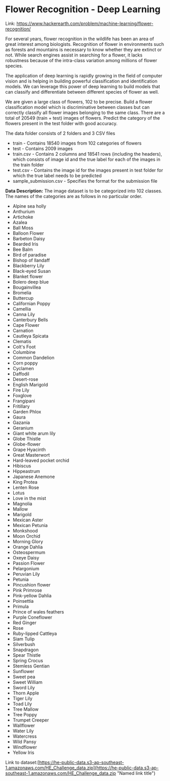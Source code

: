 # Flower Recognition - Deep Learning
Link: https://www.hackerearth.com/problem/machine-learning/flower-recognition/

For several years, flower recognition in the wildlife has been an area of great interest among biologists. Recognition of flower in environments such as forests and mountains is necessary to know whether they are extinct or not. While search engines assist in searching for a flower, it lacks robustness because of the intra-class variation among millions of flower species.

The application of deep learning is rapidly growing in the field of computer vision and is helping in building powerful classification and identification models. We can leverage this power of deep learning to build models that can classify and differentiate between different species of flower as well.

We are given a large class of flowers, 102 to be precise. Build a flower classification model which is discriminative between classes but can correctly classify all flower images belonging to the same class. There are a total of 20549 (train + test) images of flowers. Predict the category of the flowers present in the test folder with good accuracy.

The data folder consists of 2 folders and 3 CSV files

* train - Contains 18540 images from 102 categories of flowers
* test  - Contains 2009 images
* train.csv - Contains 2 columns and 18541 rows (including the headers), which consists of image id and the true label for each of the images in the train folder
* test.csv - Contains the image id for the images present in test folder for which the true label needs to be predicted
* sample_submission.csv - Specifies the format for the submission file

**Data Description:**
The image dataset is to be categorized into 102 classes. The names of the categories are as follows in no particular order. 

* Alpine sea holly
* Anthurium
* Artichoke
* Azalea
* Ball Moss
* Balloon Flower
* Barbeton Daisy
* Bearded Iris
* Bee Balm
* Bird of paradise
* Bishop of llandaff
* Blackberry Lily
* Black-eyed Susan
* Blanket flower
* Bolero deep blue
* Bougainvillea
* Bromelia
* Buttercup
* Californian Poppy
* Camellia
* Canna Lily
* Canterbury Bells
* Cape Flower
* Carnation
* Cautleya Spicata
* Clematis
* Colt's Foot
* Columbine
* Common Dandelion
* Corn poppy
* Cyclamen
* Daffodil
* Desert-rose
* English Marigold
* Fire Lily
* Foxglove
* Frangipani
* Fritillary
* Garden Phlox
* Gaura
* Gazania
* Geranium
* Giant white arum lily
* Globe Thistle
* Globe-flower
* Grape Hyacinth
* Great Masterwort
* Hard-leaved pocket orchid
* Hibiscus
* Hippeastrum
* Japanese Anemone
* King Protea
* Lenten Rose    
* Lotus
* Love in the mist
* Magnolia
* Mallow
* Marigold
* Mexican Aster
* Mexican Petunia
* Monkshood
* Moon Orchid
* Morning Glory
* Orange Dahlia
* Osteospermum
* Oxeye Daisy
* Passion Flower
* Pelargonium
* Peruvian Lily
* Petunia
* Pincushion flower
* Pink Primrose
* Pink-yellow Dahlia
* Poinsettia
* Primula
* Prince of wales feathers
* Purple Coneflower
* Red Ginger
* Rose
* Ruby-lipped Cattleya
* Siam Tulip
* Silverbush
* Snapdragon
* Spear Thistle
* Spring Crocus
* Stemless Gentian
* Sunflower
* Sweet pea
* Sweet William
* Sword Lily
* Thorn Apple
* Tiger Lily
* Toad Lily
* Tree Mallow
* Tree Poppy
* Trumpet Creeper
* Wallflower
* Water Lily
* Watercress
* Wild Pansy
* Windflower
* Yellow Iris  

Link to dataset:[https://he-public-data.s3-ap-southeast-1.amazonaws.com/HE_Challenge_data.zip](https://he-public-data.s3-ap-southeast-1.amazonaws.com/HE_Challenge_data.zip "Named link title")
